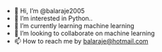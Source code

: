 - 👋 Hi, I’m @balaraje2005
- 👀 I’m interested in Python..
- 🌱 I’m currently learning machine learning
- 💞️ I’m looking to collaborate on machine learning
- 📫 How to reach me by balaraje@hotmail.com

<!---
balaraje2005/balaraje2005 is a ✨ special ✨ repository because its `README.md` (this file) appears on your GitHub profile.
You can click the Preview link to take a look at your changes.
--->

